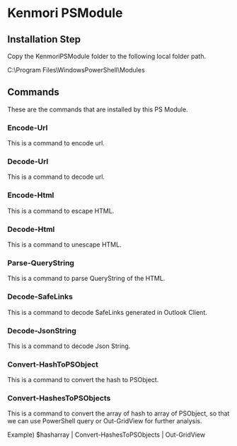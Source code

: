 # Kenmori PSModule

## Installation Step
Copy the KenmoriPSModule folder to the following local folder path.


C:\Program Files\WindowsPowerShell\Modules

## Commands
These are the commands that are installed by this PS Module.

### Encode-Url
This is a command to encode url.

### Decode-Url
This is a command to decode url.

### Encode-Html
This is a command to escape HTML.

### Decode-Html
This is a command to unescape HTML.

### Parse-QueryString
This is a command to parse QueryString of the HTML.

### Decode-SafeLinks
This is a command to decode SafeLinks generated in Outlook Client.

### Decode-JsonString
This is a command to decode Json String.

### Convert-HashToPSObject
This is a command to convert the hash to PSObject.

### Convert-HashesToPSObjects
This is a command to convert the array of hash to array of PSObject, so that we can use PowerShell query or Out-GridView for further analysis.

 Example)
  $hasharray | Convert-HashesToPSObjects | Out-GridView
